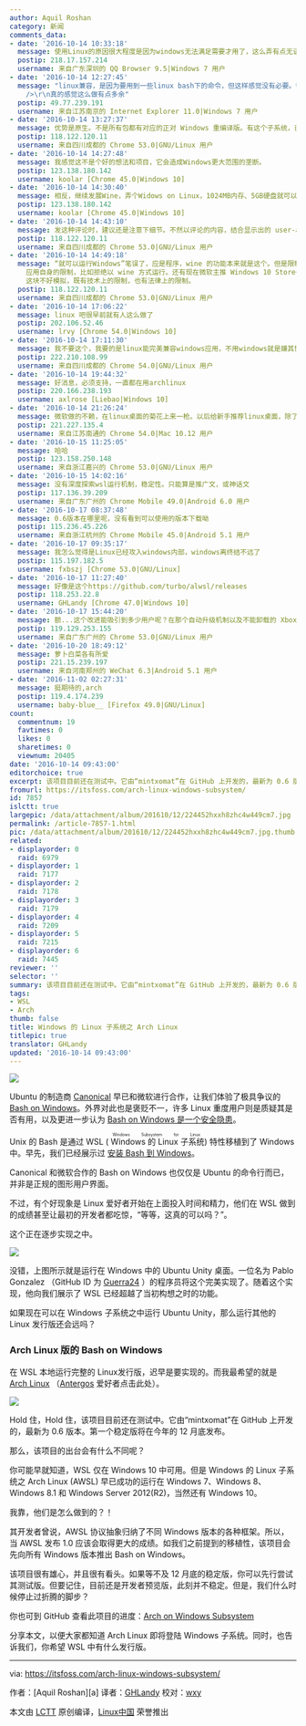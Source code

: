 ```yaml
---
author: Aquil Roshan
category: 新闻
comments_data:
- date: '2016-10-14 10:33:18'
  message: 使用Linux的原因很大程度是因为windows无法满足需要才用了，这么弄有点无语了
  postip: 218.17.157.214
  username: 来自广东深圳的 QQ Browser 9.5|Windows 7 用户
- date: '2016-10-14 12:27:45'
  message: "linux兼容，是因为要用到一些linux bash下的命令，但这样感觉没有必要。很多时候真想装linux，不如弄一个虚拟机。<br />\r\n而bash命令行也有mysys和cygwin可以用。<br
    />\r\n真的感觉这么做有点多余"
  postip: 49.77.239.191
  username: 来自江苏南京的 Internet Explorer 11.0|Windows 7 用户
- date: '2016-10-14 13:27:37'
  message: 优势是原生。不是所有包都有对应的正对 Windows 重编译版。有这个子系统，已有包可以直接拿来用，方便。
  postip: 118.122.120.11
  username: 来自四川成都的 Chrome 53.0|GNU/Linux 用户
- date: '2016-10-14 14:27:48'
  message: 我感觉这不是个好的想法和项目，它会造成Windows更大范围的垄断。
  postip: 123.138.180.142
  username: koolar [Chrome 45.0|Windows 10]
- date: '2016-10-14 14:30:40'
  message: 相反，继续发展Wine，弄个Widows on Linux，1024MB内存、5GB硬盘就可以运行Windows，那就可以不用完整安装Windows了。
  postip: 123.138.180.142
  username: koolar [Chrome 45.0|Windows 10]
- date: '2016-10-14 14:43:10'
  message: 发这种评论时，建议还是注意下细节。不然以评论的内容，结合显示出的 user-agent 看，会有些怪。
  postip: 118.122.120.11
  username: 来自四川成都的 Chrome 53.0|GNU/Linux 用户
- date: '2016-10-14 14:49:18'
  message: “就可以运行Windows”笔误了，应是程序，wine 的功能本来就是这个。但是限制是有的，一有系统 Windows 本身的复杂度，还有 Windows
    应用自身的限制，比如拒绝以 wine 方式运行。还有现在微软主推 Windows 10 Store+UWP 方式，单单一个 wine 不好弄，因为 Store
    这块不好模拟，既有技术上的限制，也有法律上的限制。
  postip: 118.122.120.11
  username: 来自四川成都的 Chrome 53.0|GNU/Linux 用户
- date: '2016-10-14 17:06:22'
  message: linux 吧很早前就有人这么做了
  postip: 202.106.52.46
  username: lrvy [Chrome 54.0|Windows 10]
- date: '2016-10-14 17:11:30'
  message: 我不要这个，我要的是linux能完美兼容windows应用，不用windows就是嫌其慢，这样搞，我～～～
  postip: 222.210.108.99
  username: 来自四川成都的 Chrome 54.0|GNU/Linux 用户
- date: '2016-10-14 19:44:32'
  message: 好消息，必须支持，一直都在用archlinux
  postip: 220.166.238.193
  username: axlrose [Liebao|Windows 10]
- date: '2016-10-14 21:26:24'
  message: 微软做的不赖，在linux桌面的菊花上来一枪。以后给新手推荐linux桌面，除了推荐win10其它都特么害人！终于可以宣布“Linux占领了桌面系统”，biangbiang哒！希望win10永久终结其它linux桌面，说真的我已经受够他们了。
  postip: 221.227.135.4
  username: 来自江苏南通的 Chrome 54.0|Mac 10.12 用户
- date: '2016-10-15 11:25:05'
  message: 哈哈
  postip: 123.158.250.148
  username: 来自浙江嘉兴的 Chrome 53.0|GNU/Linux 用户
- date: '2016-10-15 14:02:16'
  message: 没有深度探索wsl运行机制，稳定性。只能算是推广文，或神话文
  postip: 117.136.39.209
  username: 来自广东广州的 Chrome Mobile 49.0|Android 6.0 用户
- date: '2016-10-17 08:37:48'
  message: 0.6版本在哪里呢，没有看到可以使用的版本下载呦
  postip: 115.236.45.226
  username: 来自浙江杭州的 Chrome Mobile 45.0|Android 5.1 用户
- date: '2016-10-17 09:35:17'
  message: 我怎么觉得是Linux已经攻入windows内部，windows离终结不远了
  postip: 115.197.182.5
  username: fxbszj [Chrome 53.0|GNU/Linux]
- date: '2016-10-17 11:27:40'
  message: 好像是这个https://github.com/turbo/alwsl/releases
  postip: 118.253.22.8
  username: GHLandy [Chrome 47.0|Windows 10]
- date: '2016-10-17 15:44:20'
  message: 额...这个改进能吸引到多少用户呢？在那个自动升级机制以及不能卸载的 Xbox 等等问题存在的情况下。
  postip: 119.129.253.155
  username: 来自广东广州的 Chrome 53.0|GNU/Linux 用户
- date: '2016-10-20 18:49:12'
  message: 萝卜白菜各有所爱
  postip: 221.15.239.197
  username: 来自河南郑州的 WeChat 6.3|Android 5.1 用户
- date: '2016-11-02 02:27:31'
  message: 挺期待的,arch
  postip: 119.4.174.239
  username: baby-blue__ [Firefox 49.0|GNU/Linux]
count:
  commentnum: 19
  favtimes: 0
  likes: 0
  sharetimes: 0
  viewnum: 20405
date: '2016-10-14 09:43:00'
editorchoice: true
excerpt: 该项目目前还在测试中。它由“mintxomat”在 GitHub 上开发的，最新为 0.6 版本。第一个稳定版将在今年的 12 月底发布。
fromurl: https://itsfoss.com/arch-linux-windows-subsystem/
id: 7857
islctt: true
largepic: /data/attachment/album/201610/12/224452hxxh8zhc4w449cm7.jpg
permalink: /article-7857-1.html
pic: /data/attachment/album/201610/12/224452hxxh8zhc4w449cm7.jpg.thumb.jpg
related:
- displayorder: 0
  raid: 6979
- displayorder: 1
  raid: 7177
- displayorder: 2
  raid: 7178
- displayorder: 3
  raid: 7179
- displayorder: 4
  raid: 7209
- displayorder: 5
  raid: 7215
- displayorder: 6
  raid: 7445
reviewer: ''
selector: ''
summary: 该项目目前还在测试中。它由“mintxomat”在 GitHub 上开发的，最新为 0.6 版本。第一个稳定版将在今年的 12 月底发布。
tags:
- WSL
- Arch
thumb: false
title: Windows 的 Linux 子系统之 Arch Linux
titlepic: true
translator: GHLandy
updated: '2016-10-14 09:43:00'
---
```


![](/data/attachment/album/201610/12/224452hxxh8zhc4w449cm7.jpg)


Ubuntu 的制造商 [Canonical](http://www.canonical.com/) 早已和微软进行合作，让我们体验了极具争议的 [Bash on Windows](https://itsfoss.com/bash-on-windows/)。外界对此也是褒贬不一，许多 Linux 重度用户则是质疑其是否有用，以及更进一步认为 [Bash on Windows 是一个安全隐患](https://itsfoss.com/linux-bash-windows-security/)。


Unix 的 Bash 是通过 WSL (<ruby> Windows 的 Linux 子系统 <rp>  （ </rp> <rt>  Windows Subsystem for Linux </rt> <rp>  ） </rp></ruby>) 特性移植到了 Windows 中。早先，我们已经展示过 [安装 Bash 到 Windows](/article-7209-1.html)。


Canonical 和微软合作的 Bash on Windows 也仅仅是 Ubuntu 的命令行而已，并非是正规的图形用户界面。


不过，有个好现象是 Linux 爱好者开始在上面投入时间和精力，他们在 WSL 做到的成绩甚至让最初的开发者都吃惊，“等等，这真的可以吗？”。


这个正在逐步实现之中。


![](/data/attachment/album/201610/12/224512xok8kpkpw7qn48nc.jpg)


没错，上图所示就是运行在 Windows 中的 Ubuntu Unity 桌面。一位名为 Pablo Gonzalez （GitHub ID 为 [Guerra24](https://github.com/Guerra24) ）的程序员将这个完美实现了。随着这个实现，他向我们展示了 WSL 已经超越了当初构想之时的功能。


如果现在可以在 Windows 子系统之中运行 Ubuntu Unity，那么运行其他的 Linux 发行版还会远吗？


### Arch Linux 版的 Bash on Windows


在 WSL 本地运行完整的 Linux发行版，迟早是要实现的。而我最希望的就是 [Arch Linux](https://www.archlinux.org/) （[Antergos](https://itsfoss.com/tag/antergos/) 爱好者点击此处）。


![](/data/attachment/album/201610/12/224533q6pmprpm79398f3s.jpg)


Hold 住，Hold 住，该项目目前还在测试中。它由“mintxomat”在 GitHub 上开发的，最新为 0.6 版本。第一个稳定版将在今年的 12 月底发布。


那么，该项目的出台会有什么不同呢？


你可能早就知道，WSL 仅在 Windows 10 中可用。但是 Windows 的 Linux 子系统之 Arch Linux (AWSL) 早已成功的运行在 Windows 7、Windows 8、Windows 8.1 和 Windows Server 2012(R2)，当然还有 Windows 10。


我靠，他们是怎么做到的？！


其开发者曾说，AWSL 协议抽象归纳了不同 Windows 版本的各种框架。所以，当 AWSL 发布 1.0 应该会取得更大的成绩。如我们之前提到的移植性，该项目会先向所有 Windows 版本推出 Bash on Windows。


该项目很有雄心，并且很有看头。如果等不及 12 月底的稳定版，你可以先行尝试其测试版。但要记住，目前还是开发者预览版，此刻并不稳定。但是，我们什么时候停止过折腾的脚步？


你也可到 GitHub 查看此项目的进度：[Arch on Windows Subsystem](https://github.com/turbo/alwsl)


分享本文，以便大家都知道 Arch Linux 即将登陆 Windows 子系统。同时，也告诉我们，你希望 WSL 中有什么发行版。




---


via: <https://itsfoss.com/arch-linux-windows-subsystem/>


作者：[Aquil Roshan][a] 译者：[GHLandy](https://github.com/GHLandy) 校对：[wxy](https://github.com/wxy)


本文由 [LCTT](https://github.com/LCTT/TranslateProject) 原创编译，[Linux中国](https://linux.cn/) 荣誉推出